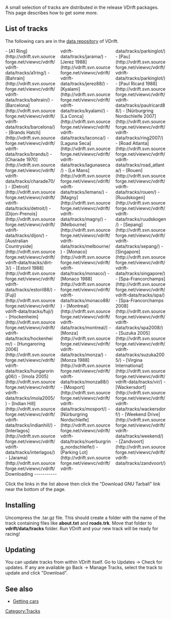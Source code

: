A small selection of tracks are distributed in the release VDrift packages. This page describes how to get some more.

List of tracks
--------------

The following cars are in the [data repository](http://vdrift.svn.sourceforge.net/viewvc/vdrift/vdrift-data) of VDrift.

<div style="column-count:3;-moz-column-count:3;-webkit-column-count:3">
-   [A1 Ring](http://vdrift.svn.sourceforge.net/viewvc/vdrift/vdrift-data/tracks/a1ring/)
-   [Bahrain](http://vdrift.svn.sourceforge.net/viewvc/vdrift/vdrift-data/tracks/bahrain/)
-   [Barcelona](http://vdrift.svn.sourceforge.net/viewvc/vdrift/vdrift-data/tracks/barcelona/)
-   [Brands Hatch](http://vdrift.svn.sourceforge.net/viewvc/vdrift/vdrift-data/tracks/brands/)
-   [Charade 1970](http://vdrift.svn.sourceforge.net/viewvc/vdrift/vdrift-data/tracks/charade70/)
-   [Detroit](http://vdrift.svn.sourceforge.net/viewvc/vdrift/vdrift-data/tracks/detroit/)
-   [Dijon-Prenois](http://vdrift.svn.sourceforge.net/viewvc/vdrift/vdrift-data/tracks/dijon/)
-   [Australian Countryside](http://vdrift.svn.sourceforge.net/viewvc/vdrift/vdrift-data/tracks/dirt-3/)
-   [Estoril 1988](http://vdrift.svn.sourceforge.net/viewvc/vdrift/vdrift-data/tracks/estoril88/)
-   [Fuji](http://vdrift.svn.sourceforge.net/viewvc/vdrift/vdrift-data/tracks/fuji/)
-   [Hockenheim](http://vdrift.svn.sourceforge.net/viewvc/vdrift/vdrift-data/tracks/hockenheim/)
-   [Hungaroring 2006](http://vdrift.svn.sourceforge.net/viewvc/vdrift/vdrift-data/tracks/hungaroring06/)
-   [Imola 2005](http://vdrift.svn.sourceforge.net/viewvc/vdrift/vdrift-data/tracks/imola2005/)
-   [Indian Hill](http://vdrift.svn.sourceforge.net/viewvc/vdrift/vdrift-data/tracks/indianhill/)
-   [Interlagos](http://vdrift.svn.sourceforge.net/viewvc/vdrift/vdrift-data/tracks/interlagos/)
-   [Jarama](http://vdrift.svn.sourceforge.net/viewvc/vdrift/vdrift-data/tracks/jarama/)
-   [Jerez 1988](http://vdrift.svn.sourceforge.net/viewvc/vdrift/vdrift-data/tracks/jerez88/)
-   [Kyalami](http://vdrift.svn.sourceforge.net/viewvc/vdrift/vdrift-data/tracks/kyalami/)
-   [La Conca](http://vdrift.svn.sourceforge.net/viewvc/vdrift/vdrift-data/tracks/laconca/)
-   [Laguna Seca](http://vdrift.svn.sourceforge.net/viewvc/vdrift/vdrift-data/tracks/lagunaseca/)
-   [Le Mans](http://vdrift.svn.sourceforge.net/viewvc/vdrift/vdrift-data/tracks/lemans/)
-   [Magny](http://vdrift.svn.sourceforge.net/viewvc/vdrift/vdrift-data/tracks/magny/)
-   [Melbourne](http://vdrift.svn.sourceforge.net/viewvc/vdrift/vdrift-data/tracks/melbourne/)
-   [Monaco](http://vdrift.svn.sourceforge.net/viewvc/vdrift/vdrift-data/tracks/monaco/)
-   [Monaco 1988](http://vdrift.svn.sourceforge.net/viewvc/vdrift/vdrift-data/tracks/monaco88/)
-   [Montreal](http://vdrift.svn.sourceforge.net/viewvc/vdrift/vdrift-data/tracks/montreal/)
-   [Monza](http://vdrift.svn.sourceforge.net/viewvc/vdrift/vdrift-data/tracks/monza/)
-   [Monza 1988](http://vdrift.svn.sourceforge.net/viewvc/vdrift/vdrift-data/tracks/monza88/)
-   [Mosport](http://vdrift.svn.sourceforge.net/viewvc/vdrift/vdrift-data/tracks/mosport/)
-   [Nürburgring Nordschleife](http://vdrift.svn.sourceforge.net/viewvc/vdrift/vdrift-data/tracks/nuerburgring_nordschleife/)
-   [Parking Lot](http://vdrift.svn.sourceforge.net/viewvc/vdrift/vdrift-data/tracks/parkinglot/)
-   [Pau](http://vdrift.svn.sourceforge.net/viewvc/vdrift/vdrift-data/tracks/parkinglot/)
-   [Paul Ricard 1988](http://vdrift.svn.sourceforge.net/viewvc/vdrift/vdrift-data/tracks/paulricard88/)
-   [Nürburgring Nordschleife 2007](http://vdrift.svn.sourceforge.net/viewvc/vdrift/vdrift-data/tracks/ring2007/)
-   [Road Atlanta](http://vdrift.svn.sourceforge.net/viewvc/vdrift/vdrift-data/tracks/road_atlanta/)
-   [Rouen](http://vdrift.svn.sourceforge.net/viewvc/vdrift/vdrift-data/tracks/rouen/)
-   [Ruudskogen](http://vdrift.svn.sourceforge.net/viewvc/vdrift/vdrift-data/tracks/ruudskogen/)
-   [Sepang](http://vdrift.svn.sourceforge.net/viewvc/vdrift/vdrift-data/tracks/sepang/)
-   [Singapore](http://vdrift.svn.sourceforge.net/viewvc/vdrift/vdrift-data/tracks/singapore/)
-   [Spa-Francorchamps](http://vdrift.svn.sourceforge.net/viewvc/vdrift/vdrift-data/tracks/spa/)
-   [Spa-Francorchamps 2008](http://vdrift.svn.sourceforge.net/viewvc/vdrift/vdrift-data/tracks/spa2008/)
-   [Suzuka 2005](http://vdrift.svn.sourceforge.net/viewvc/vdrift/vdrift-data/tracks/suzuka2005/)
-   [Virgina International](http://vdrift.svn.sourceforge.net/viewvc/vdrift/vdrift-data/tracks/vir/)
-   [Wackersdorf](http://vdrift.svn.sourceforge.net/viewvc/vdrift/vdrift-data/tracks/wackersdorf/)
-   [Weekend Drive](http://vdrift.svn.sourceforge.net/viewvc/vdrift/vdrift-data/tracks/weekend/)
-   [Zandvoort](http://vdrift.svn.sourceforge.net/viewvc/vdrift/vdrift-data/tracks/zandvoort/)

</div>
Downloading
-----------

Click the links in the list above then click the "Download GNU Tarball" link near the bottom of the page.

Installing
----------

Uncompress the .tar.gz file. This should create a folder with the name of the track containing files like **about.txt** and **roads.trk**. Move that folder to **vdrift/data/tracks** folder. Run VDrift and your new track will be ready for racing!

Updating
--------

You can update tracks from within VDrift itself. Go to Updates -&gt; Check for updates. If any are available go Back -&gt; Manage Tracks, select the track to update and click "Download".

See also
--------

-   [Getting cars](Getting_cars.md)

<Category:Tracks>
